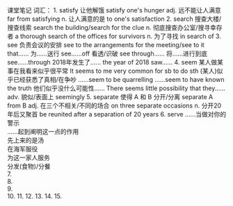 课堂笔记
词汇：
    1.  satisfy
        让他解饿            satisfy one's hunger
        adj. 远不能让人满意 far from satisfying
        n. 让人满意的是     to one's satisfaction
    2.  search
        搜查大楼/搜查线索               search the building/search for the clue
        n. 彻底搜查办公室/搜寻幸存者    a thorough search of the offices for survivors
        n. 为了寻找                     in search of
    3.  see
        负责会议的安排          see to the arrangements for the meeting/see to it that......
        为......送行            see......off
        看透/识破               see through......
        将......进行到底        see......through
        2018年发生了......      the year of 2018 saw......
    4.  seem
        某人做某事在我看来似乎很平常    It seems to me very common for sb to do sth
        (某人)似乎已经获悉了真相/在争吵 ......seem to be quarrelling
                                        ......seem to have known the truth
        他们似乎没什么可能性......      There seems little possibility that they......
        adv. 貌似/表面上                seemingly
    5.  separate
        使得 A 和 B 分开/分离           separate A from B
        adj. 在三个不相关/不同的场合    on three separate occasions
        n. 分开20年后又聚首             be reunited after a separation of 20 years
    6.  serve
        ......当做对你的警示            
        ......起到阐明这一点的作用      
        先上来的是汤                    
        在海军服役                      
        为这一家人服务                  
        分发(食物)/分餐                 
    7.  
    8.  
    9.  
    10. 
    11. 
    12. 
    13. 
    14. 
    15. 
